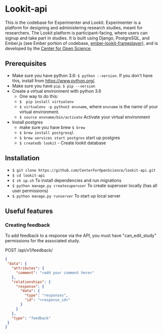 # Lookit-api

This is the codebase for Experimenter and Lookit.  Experimenter is a platform for designing and administering research studies, meant for researchers. The Lookit platform is participant-facing, where users can signup and take part in studies. It is built using Django, PostgreSQL, and Ember.js (see Ember portion of codebase, [ ember-lookit-frameplayer](https://github.com/CenterForOpenScience/ember-lookit-frameplayer)), and is developed by the [Center for Open Science](https://cos.io/).

## Prerequisites
- Make sure you have python 3.6: `$ python --version`.  If you don't have this, install from https://www.python.org/.
- Make sure you have `pip`. `$ pip --version`
- Create a virtual environment with python 3.6
  - One way to do this:
  - `$  pip install virtualenv`
  - `$ virtualenv -p python3 envname`, where `envname` is the name of your virtual environment.
  - `$ source envname/bin/activate` Activate your virtual environment
- Install postgres
  - make sure you have brew `$ brew`
  - `$ brew install postgresql`
  - `$ brew services start postgres` start up postgres
  - `$ createdb lookit` - Create lookit database

## Installation
- `$ git clone https://github.com/CenterForOpenScience/lookit-api.git`
- `$ cd lookit-api`
- `$ sh up.sh` To install dependencies and run migrations
-  `$ python manage.py createsuperuser` To create superuser locally (has all user permissions)
- `$ python manage.py runserver` To start up local server

## Useful features

### Creating feedback
To add feedback to a response via the API, you must have "can_edit_study"
permissions for the associated study.

POST /api/v1/feedback/
```json
{
 "data": {
   "attributes": {
     "comment": "<add your comment here>"
   },
   "relationships": {
     "response": {
       "data": {
         "type": "responses",
         "id": "<response_id>"
       }
     }
   },
   "type": "feedback"
 }
}
```
